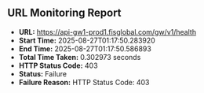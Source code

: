 ## URL Monitoring Report

- **URL:** https://api-gw1-prod1.fisglobal.com/gw/v1/health
- **Start Time:** 2025-08-27T01:17:50.283920
- **End Time:** 2025-08-27T01:17:50.586893
- **Total Time Taken:** 0.302973 seconds
- **HTTP Status Code:** 403
- **Status:** Failure
- **Failure Reason:** HTTP Status Code: 403
